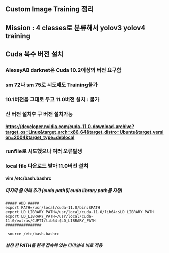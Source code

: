 ## Custom Image Training 정리
## Mission : 4 classes로 분류해서 yolov3 yolov4 training
## Cuda 복수 버전 설치 
### AlexeyAB darknet은 Cuda 10.2이상의 버전 요구함
### sm 72나 sm 75로 시도해도 Training불가
### 10.1버전을 그대로 두고 11.0버전 설치 : 불가
### 신 버전 설치후 구 버전 설치가능
#### https://developer.nvidia.com/cuda-11.0-download-archive?target_os=Linux&target_arch=x86_64&target_distro=Ubuntu&target_version=2004&target_type=deblocal
### runfile로 시도했으나 여러 오류발생
### local file 다운로드 받아 11.0버전 설치
#### vim /etc/bash.bashrc
##### 마지막 줄 아래 추가 (cuda path및 cuda library path를 지정)

```
##### ADD #####
export PATH=/usr/local/cuda-11.0/bin:$PATH
export LD_LIBRARY_PATH=/usr/local/cuda-11.0/lib64:$LD_LIBRARY_PATH
export LD_LIBRARY_PATH=/usr/local/cuda-11.0/extras/CUPTI/lib64:$LD_LIBRARY_PATH
################
```
```
 source /etc/bash.bashrc
```

##### 설정 한 PATH를 현재 접속해 있는 터미널에 바로 적용 
